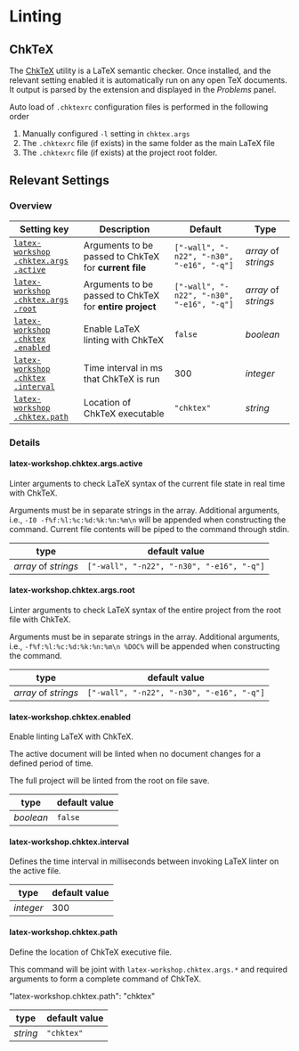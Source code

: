 # Linting

## ChkTeX

The [ChkTeX](http://www.nongnu.org/chktex/) utility is a LaTeX semantic checker. Once installed, and the relevant setting enabled it is automatically run on any open TeX documents. It output is parsed by the extension and displayed in the _Problems_ panel.

Auto load of `.chktexrc` configuration files is performed in the following order

1. Manually configured `-l` setting in `chktex.args` 
1. The `.chktexrc` file (if exists) in the same folder as the main LaTeX file
1. The `.chktexrc` file (if exists) at the project root folder.

## Relevant Settings

### Overview

| Setting key                                                                  | Description                                             | Default                                   | Type                 |
| ---------------------------------------------------------------------------- | ------------------------------------------------------- | ----------------------------------------- | -------------------- |
| [`latex-workshop​.chktex​.args​.active`](#latex-workshop.chktex.args.active) | Arguments to be passed to ChkTeX for **current file**   | `["-wall", "-n22", "-n30", "-e16", "-q"]` | _array_ of _strings_ |
| [`latex-workshop​.chktex​.args​.root`](#latex-workshop.chktex.args.root)     | Arguments to be passed to ChkTeX for **entire project** | `["-wall", "-n22", "-n30", "-e16", "-q"]` | _array_ of _strings_ |
| [`latex-workshop​.chktex​.enabled`](#latex-workshop.chktex.enabled)          | Enable LaTeX linting with ChkTeX                        | `false`                                   | _boolean_            |
| [`latex-workshop​.chktex​.interval`](#latex-workshop.chktex.interval)        | Time interval in ms that ChkTeX is run                  | 300                                       | _integer_            |
| [`latex-workshop​.chktex​.path`](#latex-workshop.chktex.path)                | Location of ChkTeX executable                           | `"chktex"`                                | _string_             |

### Details

#### latex-workshop.chktex.args.active

Linter arguments to check LaTeX syntax of the current file state in real time with ChkTeX.

Arguments must be in separate strings in the array. Additional arguments, i.e., `-I0 -f%f:%l:%c:%d:%k:%n:%m\n` will be appended when constructing the command. Current file contents will be piped to the command through stdin.

| type                 | default value                             |
| -------------------- | ----------------------------------------- |
| _array_ of _strings_ | `["-wall", "-n22", "-n30", "-e16", "-q"]` |

#### latex-workshop.chktex.args.root

Linter arguments to check LaTeX syntax of the entire project from the root file with ChkTeX.

Arguments must be in separate strings in the array. Additional arguments, i.e., `-f%f:%l:%c:%d:%k:%n:%m\n %DOC%` will be appended when constructing the command.

| type                 | default value                             |
| -------------------- | ----------------------------------------- |
| _array_ of _strings_ | `["-wall", "-n22", "-n30", "-e16", "-q"]` |

#### latex-workshop.chktex.enabled

Enable linting LaTeX with ChkTeX.

The active document will be linted when no document changes for a defined period of time.

The full project will be linted from the root on file save.

| type      | default value |
| --------- | ------------- |
| _boolean_ | `false`       |

#### latex-workshop.chktex.interval

Defines the time interval in milliseconds between invoking LaTeX linter on the active file.

| type      | default value |
| --------- | ------------- |
| _integer_ | 300           |

#### latex-workshop.chktex.path

Define the location of ChkTeX executive file.

This command will be joint with `latex-workshop.chktex.args.*` and required arguments to form a complete command of ChkTeX.

"latex-workshop.chktex.path": "chktex"

| type     | default value |
| -------- | ------------- |
| _string_ | `"chktex"`    |
